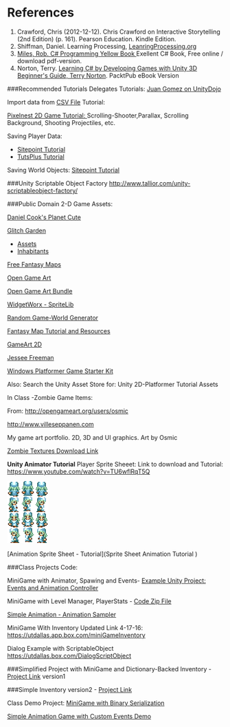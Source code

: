 # References

1. Crawford, Chris (2012-12-12). Chris Crawford on Interactive Storytelling (2nd Edition) (p. 161). Pearson Education. Kindle Edition.
2. Shiffman, Daniel.  Learning Processing, [LeanringProcessing.org ](learningprocessing.org)
3. [Miles, Rob. C# Programming Yellow Book ](http://www.robmiles.com/c-yellow-book/) Exellent C# Book, Free online / download pdf-version.
4. Norton, Terry. [Learning C# by Developing Games with Unity 3D Beginner's Guide, Terry Norton](http://www.amazon.com/Learning-Developing-Games-Unity-Beginners-ebook/dp/B00FFUL9LY).  PacktPub eBook Version

###Recommended Tutorials
Delegates Tutorials: 
[Juan Gomez on UnityDojo](http://unitydojo.blogspot.com/2015/03/how-to-use-delegates-in-unity-like-boss.html)

Import data from [CSV File](http://bravenewmethod.com/2014/09/13/lightweight-csv-reader-for-unity/) Tutorial:

[Pixelnest 2D Game Tutorial: ](http://pixelnest.io/tutorials/2d-game-unity/table-of-contents/)Scrolling-Shooter,Parallax, Scrolling Background, Shooting Projectiles, etc.

Saving Player Data:
  - [Sitepoint Tutorial](http://www.sitepoint.com/saving-and-loading-player-game-data-in-unity/) 
  - [TutsPlus Tutorial](http://gamedevelopment.tutsplus.com/tutorials/how-to-save-and-load-your-players-progress-in-unity--cms-20934)

Saving World Objects: [Sitepoint Tutorial](http://www.sitepoint.com/mastering-save-and-load-functionality-in-unity-5/)

###Unity Scriptable Object Factory
http://www.tallior.com/unity-scriptableobject-factory/


 ###Public Domain 2-D Game Assets: 
 
 [Daniel Cook's Planet Cute](http://www.lostgarden.com/2007/05/dancs-miraculously-flexible-game.html)
 
 [Glitch Garden](http://www.glitchthegame.com/public-domain-game-art/)
   *   [Assets](https://github.com/ThirdPartyNinjas/GlitchAssets)
   *  [Inhabitants](https://github.com/ThirdPartyNinjas/GlitchAssets-Inhabitants)


 [Free Fantasy Maps](http://freefantasymaps.org/free-fantasy-maps/)
 
 [Open Game Art](http://opengameart.org/)
 
 [Open Game Art Bundle](http://open.commonly.cc/)

 [WidgetWorx - SpriteLib](http://www.widgetworx.com/spritelib/)
 
[Random Game-World Generator](http://donjon.bin.sh/)

[Fantasy Map Tutorial and Resources](http://calthyechild.deviantart.com/art/Fantasy-Map-TutorialxResources-258559867)

[GameArt 2D](http://www.gameart2d.com/freebies.html)

[Jessee Freeman](http://jessefreeman.com/game-art-packs/)

[Windows Platformer Game Starter Kit](http://platformstarterkit.azurewebsites.net/)
 
Also: Search the Unity Asset Store for: Unity 2D-Platformer Tutorial Assets
 
In Class -Zombie Game Items:

From: http://opengameart.org/users/osmic

http://www.villeseppanen.com

My game art portfolio. 2D, 3D and UI graphics.
Art by Osmic

[Zombie Textures Download Link](https://utdallas.box.com/zombieTextures) 

**Unity Animator Tutorial**
Player Sprite Sheeet: 
Link to download and Tutorial: https://www.youtube.com/watch?v=TU6wflRqT5Q

![](Player.png)

[Animation Sprite Sheet - Tutorial](Sprite Sheet Animation Tutorial )

###Class Projects Code:

MiniGame with Animator, Spawing and Events- [Example Unity Project: Events and Animation Controller](https://utdallas.box.com/Unity-Animator-and-CustomEvent)

MiniGame with Level Manager, PlayerStats - [Code Zip File](https://utdallas.box.com/levelManagerStarter)

[Simple Animation - Animation Sampler](https://utdallas.box.com/v/AnimationSampler)

MiniGame With Inventory Updated Link 4-17-16: 
https://utdallas.app.box.com/miniGameInventory

Dialog Example with ScriptableObject
https://utdallas.box.com/DialogScriptObject

###Simplified Project with MiniGame and Dictionary-Backed Inventory -  [Project Link](https://utdallas.box.com/v/SimplifiedInventory) version1

###Simple Inventory version2 - [Project Link](https://utdallas.box.com/v/simpleInventory)

Class Demo Project: [ MiniGame with Binary Serialization](https://utdallas.box.com/v/MiniGameWithBinarySerializatio)

[Simple Animation Game with Custom Events Demo](https://utdallas.box.com/v/SimplAnimationWithCustomEvents)